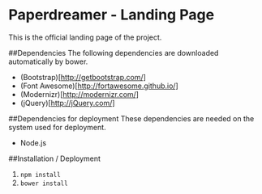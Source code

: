 Paperdreamer - Landing Page
===========

This is the official landing page of the project.

##Dependencies
The following dependencies are downloaded automatically by bower.
- (Bootstrap)[http://getbootstrap.com/]
- (Font Awesome)[http://fortawesome.github.io/]
- (Modernizr)[http://modernizr.com/]
- (jQuery)[http://jQuery.com/]

##Dependencies for deployment
These dependencies are needed on the system used for deployment.
- Node.js

##Installation / Deployment

1. `npm install`
2. `bower install`
